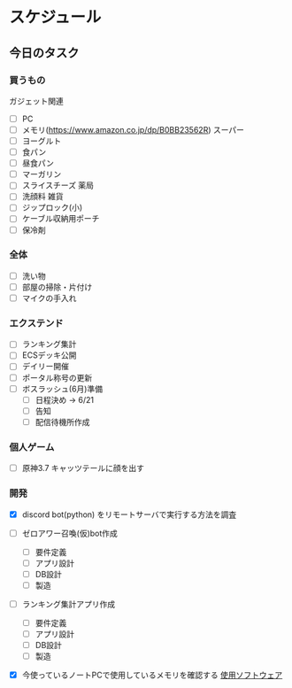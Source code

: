 # スケジュール

## 今日のタスク

### 買うもの
ガジェット関連
- [ ] PC
- [ ] メモリ(https://www.amazon.co.jp/dp/B0BB23562R)
スーパー
- [ ] ヨーグルト
- [ ] 食パン
- [ ] 昼食パン
- [ ] マーガリン
- [ ] スライスチーズ
薬局
- [ ] 洗顔料
雑貨
- [ ] ジップロック(小)
- [ ] ケーブル収納用ポーチ
- [ ] 保冷剤

### 全体
- [ ] 洗い物
- [ ] 部屋の掃除・片付け 
- [ ] マイクの手入れ

### エクステンド
- [ ] ランキング集計
- [ ] ECSデッキ公開
- [ ] デイリー開催
- [ ] ポータル称号の更新
- [ ] ボスラッシュ(6月)準備
  - [ ] 日程決め → 6/21
  - [ ] 告知
  - [ ] 配信待機所作成 

### 個人ゲーム
- [ ] 原神3.7 キャッツテールに顔を出す

### 開発
- [x] discord bot(python) をリモートサーバで実行する方法を調査
- [ ] ゼロアワー召喚(仮)bot作成
  - [ ] 要件定義  
  - [ ] アプリ設計
  - [ ] DB設計
  - [ ] 製造
- [ ] ランキング集計アプリ作成
  - [ ] 要件定義  
  - [ ] アプリ設計
  - [ ] DB設計
  - [ ] 製造
- [x] 今使っているノートPCで使用しているメモリを確認する
[使用ソフトウェア](https://tamashii-yusaburuyo.work/%E3%83%A1%E3%83%A2%E3%83%AA%E3%81%AE%E7%A9%BA%E3%81%8D%E3%81%A8%E5%AF%BE%E5%BF%9C%E3%83%A1%E3%83%A2%E3%83%AA%E3%81%AE%E7%A8%AE%E9%A1%9E%E3%82%92%E8%AA%BF%E3%81%B9%E3%82%8B)


